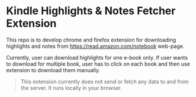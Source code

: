 # Kindle Highlights & Notes Fetcher Extension

This repo is to develop chrome and firefox extension for downloading highlights and notes from https://read.amazon.com/notebook web-page.

Currently, user can download highlights for one e-book only. If user wants to download for multiple book, user has to click on each book and then use extension to download them manually.

> This extension currently does not send or fetch any data to and from the server. It runs locally in your browser.
 